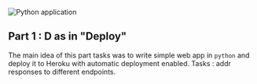 ![Python application](https://github.com/kirylvolkau/Python-Level-Up/workflows/Python%20application/badge.svg)

## Part 1 : D as in "Deploy"
The main idea of this part tasks was to write simple web app in `python` and deploy it to Heroku with automatic deployment enabled. 
Tasks : addr responses to different endpoints.
